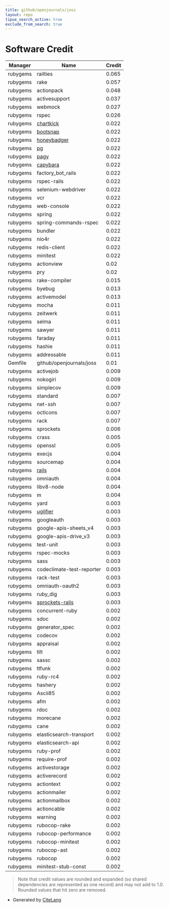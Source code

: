 ```yaml
---
title: github/openjournals/joss
layout: repo
tipue_search_active: true
exclude_from_search: true
---
```

# Software Credit

|Manager|Name|Credit|
|-------|----|------|
|rubygems|railties|0.065|
|rubygems|rake|0.057|
|rubygems|actionpack|0.048|
|rubygems|activesupport|0.037|
|rubygems|webmock|0.027|
|rubygems|rspec|0.026|
|rubygems|[chartkick](https://chartkick.com)|0.022|
|rubygems|[bootsnap](https://github.com/Shopify/bootsnap)|0.022|
|rubygems|[honeybadger](https://www.honeybadger.io/for/ruby/)|0.022|
|rubygems|[pg](https://github.com/ged/ruby-pg)|0.022|
|rubygems|[pagy](https://github.com/ddnexus/pagy)|0.022|
|rubygems|[capybara](https://github.com/teamcapybara/capybara)|0.022|
|rubygems|factory_bot_rails|0.022|
|rubygems|rspec-rails|0.022|
|rubygems|selenium-webdriver|0.022|
|rubygems|vcr|0.022|
|rubygems|web-console|0.022|
|rubygems|spring|0.022|
|rubygems|spring-commands-rspec|0.022|
|rubygems|bundler|0.022|
|rubygems|nio4r|0.022|
|rubygems|redis-client|0.022|
|rubygems|minitest|0.022|
|rubygems|actionview|0.02|
|rubygems|pry|0.02|
|rubygems|rake-compiler|0.015|
|rubygems|byebug|0.013|
|rubygems|activemodel|0.013|
|rubygems|mocha|0.011|
|rubygems|zeitwerk|0.011|
|rubygems|selma|0.011|
|rubygems|sawyer|0.011|
|rubygems|faraday|0.011|
|rubygems|hashie|0.011|
|rubygems|addressable|0.011|
|Gemfile|github/openjournals/joss|0.01|
|rubygems|activejob|0.009|
|rubygems|nokogiri|0.009|
|rubygems|simplecov|0.009|
|rubygems|standard|0.007|
|rubygems|net-ssh|0.007|
|rubygems|octicons|0.007|
|rubygems|rack|0.007|
|rubygems|sprockets|0.006|
|rubygems|crass|0.005|
|rubygems|openssl|0.005|
|rubygems|execjs|0.004|
|rubygems|sourcemap|0.004|
|rubygems|[rails](https://rubyonrails.org)|0.004|
|rubygems|omniauth|0.004|
|rubygems|libv8-node|0.004|
|rubygems|m|0.004|
|rubygems|yard|0.003|
|rubygems|[uglifier](http://github.com/lautis/uglifier)|0.003|
|rubygems|googleauth|0.003|
|rubygems|google-apis-sheets_v4|0.003|
|rubygems|google-apis-drive_v3|0.003|
|rubygems|test-unit|0.003|
|rubygems|rspec-mocks|0.003|
|rubygems|sass|0.003|
|rubygems|codeclimate-test-reporter|0.003|
|rubygems|rack-test|0.003|
|rubygems|omniauth-oauth2|0.003|
|rubygems|ruby_dig|0.003|
|rubygems|[sprockets-rails](https://github.com/rails/sprockets-rails)|0.003|
|rubygems|concurrent-ruby|0.002|
|rubygems|sdoc|0.002|
|rubygems|generator_spec|0.002|
|rubygems|codecov|0.002|
|rubygems|appraisal|0.002|
|rubygems|tilt|0.002|
|rubygems|sassc|0.002|
|rubygems|ttfunk|0.002|
|rubygems|ruby-rc4|0.002|
|rubygems|hashery|0.002|
|rubygems|Ascii85|0.002|
|rubygems|afm|0.002|
|rubygems|rdoc|0.002|
|rubygems|morecane|0.002|
|rubygems|cane|0.002|
|rubygems|elasticsearch-transport|0.002|
|rubygems|elasticsearch-api|0.002|
|rubygems|ruby-prof|0.002|
|rubygems|require-prof|0.002|
|rubygems|activestorage|0.002|
|rubygems|activerecord|0.002|
|rubygems|actiontext|0.002|
|rubygems|actionmailer|0.002|
|rubygems|actionmailbox|0.002|
|rubygems|actioncable|0.002|
|rubygems|warning|0.002|
|rubygems|rubocop-rake|0.002|
|rubygems|rubocop-performance|0.002|
|rubygems|rubocop-minitest|0.002|
|rubygems|rubocop-ast|0.002|
|rubygems|rubocop|0.002|
|rubygems|minitest-stub-const|0.002|


> Note that credit values are rounded and expanded (so shared dependencies are represented as one record) and may not add to 1.0. Rounded values that hit zero are removed.


- Generated by [CiteLang](https://github.com/vsoch/citelang)
